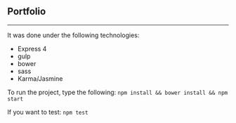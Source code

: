Portfolio
------------
--------

It was done under the following technologies:

 - Express 4
 - gulp
 - bower
 - sass
 - Karma/Jasmine

To run the project, type the following:
`npm install && bower install && npm start`

If you want to test:
`npm test`


